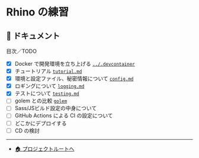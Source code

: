 # Rhino の練習

## 📗 ドキュメント

目次／TODO

- [x] Docker で開発環境を立ち上げる [`../.devcontainer`](../.devcontainer)
- [x] チュートリアル [`tutorial.md`](./tutorial.md)
- [x] 環境と設定ファイル、秘密情報について [`config.md`](./config.md)
- [x] ロギングについて [`logging.md`](./logging.md)
- [x] テストについて [`testing.md`](./testing.md)
- [ ] golem との比較 [`golem`](./golem.md)
- [ ] Sass/JSビルド設定の中身について
- [ ] GitHub Actions による CI の設定について
- [ ] どこかにデプロイする
- [ ] CD の検討

---

- [🏠 プロジェクトルートへ](https://github.com/terashim/rhino-training)
